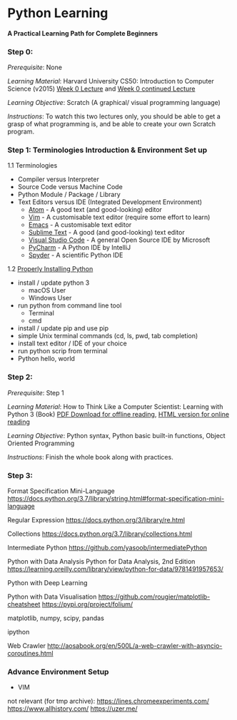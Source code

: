 # Python Learning
#### A Practical Learning Path for Complete Beginners  

### Step 0:
*Prerequisite*: None

*Learning Material*: Harvard University CS50: Introduction to Computer Science (v2015)
[Week 0 Lecture](https://youtu.be/zFenJJtAEzE) and [Week 0 continued Lecture](https://youtu.be/UuFWYOnHwGM)

*Learning Objective*: Scratch (A graphical/ visual programming language)

*Instructions*: To watch this two lectures only, you should be able to get a grasp of what programming is, and be able to create your own Scratch program.

### Step 1: Terminologies Introduction & Environment Set up
1.1 Terminologies
- Compiler versus Interpreter
- Source Code versus Machine Code
- Python Module / Package / Library
- Text Editors versus IDE (Integrated Development Environment)
    - [Atom](https://atom.io) - A good text (and good-looking) editor
    - [Vim](https://www.vim.org/download.php) - A customisable text editor (require some effort to learn)
    - [Emacs](https://www.gnu.org/software/emacs/) - A customisable text editor
    - [Sublime Text](http://www.sublimetext.com) - A good (and good-looking) text editor
    - [Visual Studio Code](https://code.visualstudio.com) - A general Open Source IDE by Microsoft
    - [PyCharm](https://www.jetbrains.com/pycharm/) - A Python IDE by IntelliJ
    - [Spyder](https://www.spyder-ide.org) - A scientific Python IDE

1.2 [Properly Installing Python](https://docs.python-guide.org/starting/installation/)
- install / update python 3
    - macOS User
    - Windows User
- run python from command line tool
    - Terminal
    - cmd
- install / update pip and use pip
- simple Unix terminal commands (cd, ls, pwd, tab completion)
- install text editor / IDE of your choice
- run python scrip from terminal
- Python hello, world

### Step 2:
*Prerequisite*: Step 1

*Learning Material*: How to Think Like a Computer Scientist: Learning with Python 3 (Book)
[PDF Download for offline reading](https://buildmedia.readthedocs.org/media/pdf/howtothink/latest/howtothink.pdf), [HTML version for online reading](http://openbookproject.net/thinkcs/python/english3e/)

*Learning Objective*: Python syntax, Python basic built-in functions, Object Oriented Programming

*Instructions*: Finish the whole book along with practices.


### Step 3:
Format Specification Mini-Language
https://docs.python.org/3.7/library/string.html#format-specification-mini-language

Regular Expression
https://docs.python.org/3/library/re.html

Collections
https://docs.python.org/3.7/library/collections.html

Intermediate Python
https://github.com/yasoob/intermediatePython

Python with Data Analysis
Python for Data Analysis, 2nd Edition
https://learning.oreilly.com/library/view/python-for-data/9781491957653/

Python with Deep Learning

Python with Data Visualisation
https://github.com/rougier/matplotlib-cheatsheet
https://pypi.org/project/folium/


matplotlib, numpy, scipy, pandas

ipython

Web Crawler http://aosabook.org/en/500L/a-web-crawler-with-asyncio-coroutines.html


### Advance Environment Setup
- VIM

not relevant (for tmp archive):
https://lines.chromeexperiments.com/
https://www.allhistory.com/
https://uzer.me/
